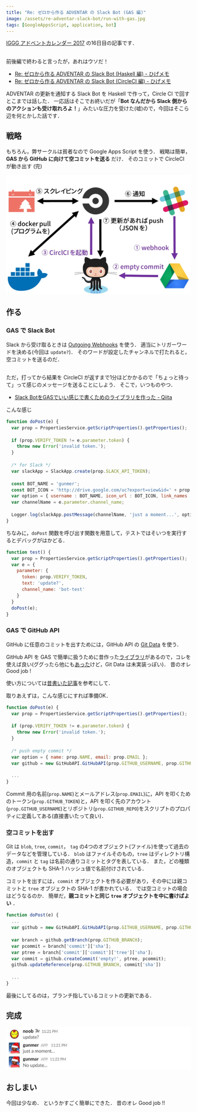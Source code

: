 ```yaml
---
title: "Re: ゼロから作る ADVENTAR の Slack Bot (GAS 編)"
image: /assets/re-adventar-slack-bot/run-with-gas.jpg
tags: [GoogleAppsScript, application, bot]
---
```


[IGGG アドベントカレンダー 2017](https://adventar.org/calendars/2300) の16日目の記事です．

##

前後編で終わると言ったが，あれはウソだ！

- [Re: ゼロから作る ADVENTAR の Slack Bot (Haskell 編) - ひげメモ](/posts/2017-12-02-re-adventar-slack-bot-part1.html)
- [Re: ゼロから作る ADVENTAR の Slack Bot (CircleCI 編) - ひげメモ](/posts/2017-12-09-re-adventar-slack-bot-part2.html)

ADVENTAR の更新を通知する Slack Bot を Haskell で作って，Circle CI で回すとこまでは話した．
一応話はそこでお終いだが「**Bot なんだから Slack 側からのアクションも受け取れろよ！**」みたいな圧力を受けた(嘘)ので，今回はそこら辺を何とかした話です．

## 戦略

もちろん，弊サークルは貧者なので Google Apps Script を使う．
戦略は簡単，**GAS から GitHub に向けて空コミットを送る** だけ．
そのコミットで CircleCI が動き出す (完)

![](/assets/re-adventar-slack-bot/run-with-gas.jpg)

## 作る

### GAS で Slack Bot

Slack から受け取るときは [Outgoing Webhooks](https://api.slack.com/custom-integrations/outgoing-webhooks) を使う．
適当にトリガーワードを決める(今回は `update?`)．
そのワードが設定したチャンネルで打たれると，空コミットを送るのだ．

##

ただ，打ってから結果を CircleCI が返すまで1分ほどかかるので「ちょっと待って」って感じのメッセージを送ることにしよう．
そこで，いつものやつ．

- [Slack BotをGASでいい感じで書くためのライブラリを作った - Qiita](http://qiita.com/soundTricker/items/43267609a870fc9c7453)

こんな感じ

```javascript
function doPost(e) {
  var prop = PropertiesService.getScriptProperties().getProperties();

  if (prop.VERIFY_TOKEN != e.parameter.token) {
    throw new Error('invalid token.');
  }

  /* for Slack */
  var slackApp = SlackApp.create(prop.SLACK_API_TOKEN);

  const BOT_NAME = 'gunmer';
  const BOT_ICON = 'http://drive.google.com/uc?export=view&id=' + prop.ICON_ID;
  var option = { username : BOT_NAME, icon_url : BOT_ICON, link_names : 1 };
  var channelName = e.parameter.channel_name;

  Logger.log(slackApp.postMessage(channelName, 'just a moment...', option));
}
```

ちなみに，`doPost` 関数を呼び出す関数を用意して，テストではそいつを実行するとデバッグがはかどる．

```javascript
function test() {
  var prop = PropertiesService.getScriptProperties().getProperties();
  var e = {
    parameter: {
      token: prop.VERIFY_TOKEN,
      text: 'update?',
      channel_name: 'bot-test'
    }
  }
  doPost(e);
}
```

### GAS で GitHub API

GitHub に任意のコミットを出すためには，GitHub API の [Git Data](https://developer.github.com/v3/git) を使う．

GitHub API を GAS で簡単に扱うために昔作った[ライブラリ](https://github.com/matsubara0507/gasdump/tree/githubapi/GitHubAPI)があるので，コレを使えば良い(ググったら他にも[あった](https://github.com/soundTricker/gas-github)けど，Git Data は未実装っぽい)．
昔のオレ Good job !

使い方については[昔書いた記事](https://matsubara0507.github.io/posts/2017-05-03-make-githubapi-lib-for-gas.html)を参考にして．

取りあえずは，こんな感じにすれば準備OK．

```javascript
function doPost(e) {
  var prop = PropertiesService.getScriptProperties().getProperties();

  if (prop.VERIFY_TOKEN != e.parameter.token) {
    throw new Error('invalid token.');
  }

  /* push empty commit */  
  var option = { name: prop.NAME, email: prop.EMAIL };
  var github = new GitHubAPI.GitHubAPI(prop.GITHUB_USERNAME, prop.GITHUB_REPO, prop.GITHUB_TOKEN, option);

  ...
}
```

Commit 用の名前(`prop.NAME`)とメールアドレス(`prop.EMAIL`)に，API を叩くためのトークン(`prop.GITHUB_TOKEN`)と，API を叩く先のアカウント(`prop.GITHUB_USERNAME`)とリポジトリ(`prop.GITHUB_REPO`)をスクリプトのプロパティに定義してある(直接書いたって良い)．

### 空コミットを出す

Git は `blob`, `tree`, `commit`， `tag` の4つのオブジェクト(ファイル)を使って過去のデータなどを管理している．
`blob` はファイルそのもの，`tree` はディレクトリ構造，`commit` と `tag` は名前の通りコミットとタグを表している．
また，どの種類のオブジェクトも SHA-1 ハッシュ値で名前付けされている．

コミットを出すには，`commit` オブジェクトを作る必要があり，その中には親コミットと `tree` オブジェクトの SHA-1 が書かれている．
では空コミットの場合はどうなるのか．
簡単だ，**親コミットと同じ `tree` オブジェクトを中に書けばよい** ．

```javascript
function doPost(e) {
  ...
  var github = new GitHubAPI.GitHubAPI(prop.GITHUB_USERNAME, prop.GITHUB_REPO, prop.GITHUB_TOKEN, option);

  var branch = github.getBranch(prop.GITHUB_BRANCH);
  var pcommit = branch['commit']['sha'];
  var ptree = branch['commit']['commit']['tree']['sha'];
  var commit = github.createCommit('empty!', ptree, pcommit);
  github.updateReference(prop.GITHUB_BRANCH, commit['sha'])

  ...
}
```

最後にしてるのは，ブランチ指しているコミットの更新である．

## 完成

![](/assets/re-adventar-slack-bot/adventar-bot-2.jpg)

## おしまい

今回は少なめ．
というかすごく簡単にできた．
昔のオレ Good job !!
